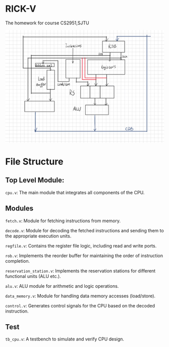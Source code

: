 # RICK-V
The homework for course CS2951,SJTU

![draft](draft.jpg)

# File Structure

## Top Level Module:

`cpu.v`: The main module that integrates all components of the CPU.

## Modules

`fetch.v`: Module for fetching instructions from memory.

`decode.v`: Module for decoding the fetched instructions and sending them to the appropriate execution units.

`regfile.v`: Contains the register file logic, including read and write ports.

`rob.v`: Implements the reorder buffer for maintaining the order of instruction completion.

`reservation_station.v`: Implements the reservation stations for different functional units (ALU etc.).

`alu.v`: ALU module for arithmetic and logic operations.

`data_memory.v`: Module for handling data memory accesses (load/store).

`control.v`: Generates control signals for the CPU based on the decoded instruction.

## Test

`tb_cpu.v`: A testbench to simulate and verify CPU design.